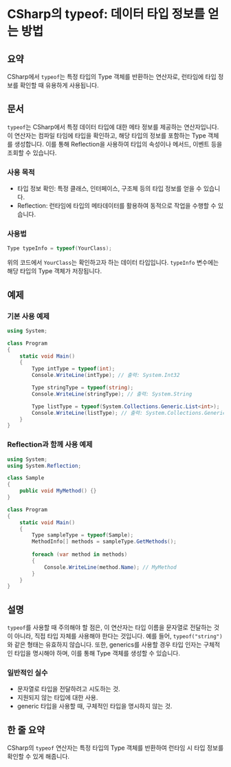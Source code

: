 <!--
Meta Description: # CSharp의 typeof: 데이터 타입 정보를 얻는 방법 ## 요약 CSharp에서 `typeof`는 특정 타입의 Type 객체를 반환하는 연산자로, 런타임에 타입 정보를 확인할 때 유용하게 사용됩니다. ## 문서 `typeof`는 CSharp에서 특정 데이터 타...
Meta Keywords: typeof, type, system, 정보를, 타입의
-->

# CSharp의 typeof: 데이터 타입 정보를 얻는 방법

## 요약
CSharp에서 `typeof`는 특정 타입의 Type 객체를 반환하는 연산자로, 런타임에 타입 정보를 확인할 때 유용하게 사용됩니다.

## 문서
`typeof`는 CSharp에서 특정 데이터 타입에 대한 메타 정보를 제공하는 연산자입니다. 이 연산자는 컴파일 타임에 타입을 확인하고, 해당 타입의 정보를 포함하는 Type 객체를 생성합니다. 이를 통해 Reflection을 사용하여 타입의 속성이나 메서드, 이벤트 등을 조회할 수 있습니다.

### 사용 목적
- 타입 정보 확인: 특정 클래스, 인터페이스, 구조체 등의 타입 정보를 얻을 수 있습니다.
- Reflection: 런타임에 타입의 메타데이터를 활용하여 동적으로 작업을 수행할 수 있습니다.

### 사용법
```csharp
Type typeInfo = typeof(YourClass);
```
위의 코드에서 `YourClass`는 확인하고자 하는 데이터 타입입니다. `typeInfo` 변수에는 해당 타입의 Type 객체가 저장됩니다.

## 예제
### 기본 사용 예제
```csharp
using System;

class Program
{
    static void Main()
    {
        Type intType = typeof(int);
        Console.WriteLine(intType); // 출력: System.Int32

        Type stringType = typeof(string);
        Console.WriteLine(stringType); // 출력: System.String

        Type listType = typeof(System.Collections.Generic.List<int>);
        Console.WriteLine(listType); // 출력: System.Collections.Generic.List`1[System.Int32]
    }
}
```

### Reflection과 함께 사용 예제
```csharp
using System;
using System.Reflection;

class Sample
{
    public void MyMethod() {}
}

class Program
{
    static void Main()
    {
        Type sampleType = typeof(Sample);
        MethodInfo[] methods = sampleType.GetMethods();
        
        foreach (var method in methods)
        {
            Console.WriteLine(method.Name); // MyMethod
        }
    }
}
```

## 설명
`typeof`를 사용할 때 주의해야 할 점은, 이 연산자는 타입 이름을 문자열로 전달하는 것이 아니라, 직접 타입 자체를 사용해야 한다는 것입니다. 예를 들어, `typeof("string")`와 같은 형태는 유효하지 않습니다. 또한, generics를 사용할 경우 타입 인자는 구체적인 타입을 명시해야 하며, 이를 통해 Type 객체를 생성할 수 있습니다.

### 일반적인 실수
- 문자열로 타입을 전달하려고 시도하는 것.
- 지원되지 않는 타입에 대한 사용.
- generic 타입을 사용할 때, 구체적인 타입을 명시하지 않는 것.

## 한 줄 요약
CSharp의 `typeof` 연산자는 특정 타입의 Type 객체를 반환하여 런타임 시 타입 정보를 확인할 수 있게 해줍니다.